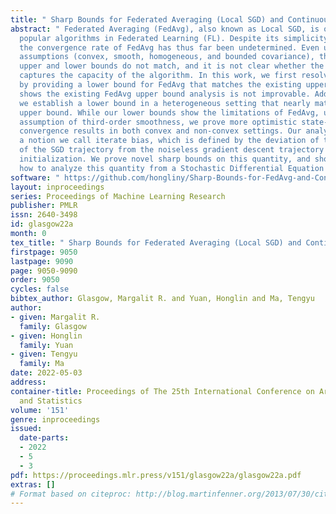 ```yaml
---
title: " Sharp Bounds for Federated Averaging (Local SGD) and Continuous Perspective "
abstract: " Federated Averaging (FedAvg), also known as Local SGD, is one of the most
  popular algorithms in Federated Learning (FL). Despite its simplicity and popularity,
  the convergence rate of FedAvg has thus far been undetermined. Even under the simplest
  assumptions (convex, smooth, homogeneous, and bounded covariance), the best-known
  upper and lower bounds do not match, and it is not clear whether the existing analysis
  captures the capacity of the algorithm. In this work, we first resolve this question
  by providing a lower bound for FedAvg that matches the existing upper bound, which
  shows the existing FedAvg upper bound analysis is not improvable. Additionally,
  we establish a lower bound in a heterogeneous setting that nearly matches the existing
  upper bound. While our lower bounds show the limitations of FedAvg, under an additional
  assumption of third-order smoothness, we prove more optimistic state-of-the-art
  convergence results in both convex and non-convex settings. Our analysis stems from
  a notion we call iterate bias, which is defined by the deviation of the expectation
  of the SGD trajectory from the noiseless gradient descent trajectory with the same
  initialization. We prove novel sharp bounds on this quantity, and show intuitively
  how to analyze this quantity from a Stochastic Differential Equation (SDE) perspective. "
software: " https://github.com/hongliny/Sharp-Bounds-for-FedAvg-and-Continuous-Perspective "
layout: inproceedings
series: Proceedings of Machine Learning Research
publisher: PMLR
issn: 2640-3498
id: glasgow22a
month: 0
tex_title: " Sharp Bounds for Federated Averaging (Local SGD) and Continuous Perspective "
firstpage: 9050
lastpage: 9090
page: 9050-9090
order: 9050
cycles: false
bibtex_author: Glasgow, Margalit R. and Yuan, Honglin and Ma, Tengyu
author:
- given: Margalit R.
  family: Glasgow
- given: Honglin
  family: Yuan
- given: Tengyu
  family: Ma
date: 2022-05-03
address:
container-title: Proceedings of The 25th International Conference on Artificial Intelligence
  and Statistics
volume: '151'
genre: inproceedings
issued:
  date-parts:
  - 2022
  - 5
  - 3
pdf: https://proceedings.mlr.press/v151/glasgow22a/glasgow22a.pdf
extras: []
# Format based on citeproc: http://blog.martinfenner.org/2013/07/30/citeproc-yaml-for-bibliographies/
---
```

